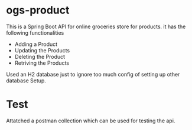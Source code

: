 # ogs-product

This is a Spring Boot API for online groceries store for products. it has the following functionalities
- Adding a Product
- Updating the Products
- Deleting the Product
- Retriving the Products

Used an H2 database just to ignore too much config of setting up other database Setup.

# Test
Attatched a postman collection which can be used for testing the api.
